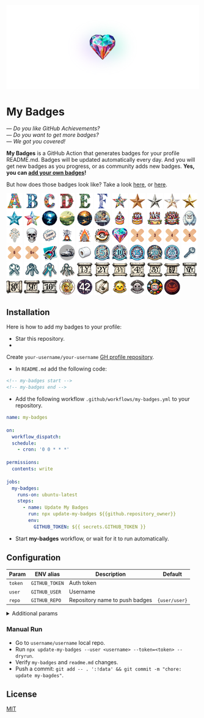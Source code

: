 <a href="https://github.com/my-badges/my-badges"><img src=".github/my-badges.png" alt="My Badges"></a>

# My Badges

— _Do you like GitHub Achievements?_  
— _Do you want to get more badges?_  
— _We got you covered!_

**My Badges** is a GitHub Action that generates badges for your profile README.md.
Badges will be updated automatically every day. And you will get new badges as you progress, or
as community adds new badges. **Yes, you can [add your own badges](CONTRIBUTING.md)!**

But how does those badges look like? Take a look [here](https://github.com/antonmedv),
or [here](https://github.com/antongolub).

<p>
<img src="src/all-badges/abc-commit/a-commit.png" alt="a-commit" width="42">
<img src="src/all-badges/abc-commit/ab-commit.png" alt="ab-commit" width="42">
<img src="src/all-badges/abc-commit/abc-commit.png" alt="abc-commit" width="42">
<img src="src/all-badges/abc-commit/abcd-commit.png" alt="abcd-commit" width="42">
<img src="src/all-badges/abc-commit/abcde-commit.png" alt="abcde-commit" width="42">
<img src="src/all-badges/abc-commit/abcdef-commit.png" alt="abcdef-commit" width="42">
<img src="src/all-badges/stars/stars-100.png" alt="stars-100" width="42">
<img src="src/all-badges/stars/stars-500.png" alt="stars-500" width="42">
<img src="src/all-badges/stars/stars-1000.png" alt="stars-1000" width="42">
<img src="src/all-badges/stars/stars-2000.png" alt="stars-2000" width="42">
<img src="src/all-badges/stars/stars-5000.png" alt="stars-5000" width="42">
<img src="src/all-badges/stars/stars-10000.png" alt="stars-10000" width="42">
<img src="src/all-badges/stars/stars-20000.png" alt="stars-20000" width="42">
<img src="src/all-badges/time-of-commit/midnight-commits.png" alt="midnight-commits" width="42">
<img src="src/all-badges/time-of-commit/morning-commits.png" alt="morning-commits" width="42">
<img src="src/all-badges/time-of-commit/evening-commits.png" alt="evening-commits" width="42">
<img src="src/all-badges/time-of-commit/sleepy-coder.png" alt="sleepy-coder" width="42">
<img src="src/all-badges/github-anniversary/github-anniversary-5.png" alt="github-anniversary-5" width="42">
<img src="src/all-badges/github-anniversary/github-anniversary-10.png" alt="github-anniversary-10" width="42">
<img src="src/all-badges/github-anniversary/github-anniversary-15.png" alt="github-anniversary-15" width="42">
<img src="src/all-badges/github-anniversary/github-anniversary-20.png" alt="github-anniversary-20" width="42">
<img src="src/all-badges/yeti/yeti.png" alt="yeti" width="42">
<img src="src/all-badges/star-gazer/star-gazer.png" alt="star-gazer" width="42">
<img src="src/all-badges/dead-commit/dead-commit.png" alt="dead-commit" width="42">
<img src="src/all-badges/bad-words/bad-words.png" alt="bad-words" width="42">
<img src="src/all-badges/mass-delete-commit/mass-delete-commit.png" alt="mass-delete-commit" width="42">
<img src="src/all-badges/mass-delete-commit/mass-delete-commit-10k.png" alt="mass-delete-commit-10k" width="42">
<img src="src/all-badges/revert-revert-commit/revert-revert-commit.png" alt="revert-revert-commit" width="42">
<img src="src/all-badges/my-badges-contributor/my-badges-contributor.png" alt="my-badges-contributor" width="42">
<img src="src/all-badges/fix-commit/fix-2.png" alt="fix-2" width="42">
<img src="src/all-badges/fix-commit/fix-3.png" alt="fix-3" width="42">
<img src="src/all-badges/fix-commit/fix-4.png" alt="fix-4" width="42">
<img src="src/all-badges/fix-commit/fix-5.png" alt="fix-5" width="42">
<img src="src/all-badges/fix-commit/fix-6.png" alt="fix-6" width="42">
<img src="src/all-badges/fix-commit/fix-6+.png" alt="fix-6+" width="42">
<img src="src/all-badges/chore-commit/chore-commit.png" alt="chore-commit" width="42">
<img src="src/all-badges/delorean/delorean.png" alt="delorean" width="42">
<img src="src/all-badges/covid-19/covid-19.png" alt="covid-19" width="42">
<img src="src/all-badges/pr-collaboration/pr-collaboration-5.png" alt="pr-collaboration-5" width="42">
<img src="src/all-badges/pr-collaboration/pr-collaboration-10.png" alt="pr-collaboration-10" width="42">
<img src="src/all-badges/pr-collaboration/pr-collaboration-15.png" alt="pr-collaboration-15" width="42">
<img src="src/all-badges/pr-collaboration/pr-collaboration-20.png" alt="pr-collaboration-20" width="42">
<img src="src/all-badges/pr-collaboration/pr-collaboration-25.png" alt="pr-collaboration-25" width="42">
<img src="src/all-badges/public-keys/public-keys-1.png" alt="public-keys-1" width="42">
<img src="src/all-badges/public-keys/public-keys-2.png" alt="public-keys-2" width="42">
<img src="src/all-badges/public-keys/public-keys-3.png" alt="public-keys-3" width="42">
<img src="src/all-badges/public-keys/public-keys-4.png" alt="public-keys-4" width="42">
<img src="src/all-badges/public-keys/public-keys-5.png" alt="public-keys-5" width="42">
<img src="src/all-badges/old-issue/old-issue-1.png" alt="old-issue-1" width="42">
<img src="src/all-badges/old-issue/old-issue-2.png" alt="old-issue-2" width="42">
<img src="src/all-badges/old-issue/old-issue-3.png" alt="old-issue-3" width="42">
<img src="src/all-badges/old-issue/old-issue-4.png" alt="old-issue-4" width="42">
<img src="src/all-badges/old-issue/old-issue-5.png" alt="old-issue-5" width="42">
<img src="src/all-badges/old-issue/old-issue-6.png" alt="old-issue-6" width="42">
<img src="src/all-badges/old-issue/old-issue-7.png" alt="old-issue-7" width="42">
<img src="src/all-badges/old-issue/old-issue-8.png" alt="old-issue-8" width="42">
<img src="src/all-badges/old-issue/old-issue-9.png" alt="old-issue-9" width="42">
<img src="src/all-badges/old-issue/old-issue-10.png" alt="old-issue-10" width="42">
<img src="src/all-badges/this-is-fine/this-is-fine.png" alt="this-is-fine" width="42">
<img src="src/all-badges/the-ultimate-question/the-ultimate-question.png" alt="the-ultimate-question" width="42">
<img src="src/all-badges/favorite-word/favorite-word.png" alt="favorite-word" width="42">
<img src="src/all-badges/polite-coder/polite-coder.png" alt="polite-coder" width="42">
<img src="src/all-badges/polite-coder/rebel-coder.png" alt="rebel-coder" width="42">
<img src="src/all-badges/emoji-only-commit/emoji-only-commit.png" alt="emoji-only-commit" width="42">
<img src="src/all-badges/spooky-commit/spooky-commit.png" alt="spooky-commit" width="42">
</p>

## Installation

Here is how to add my badges to your profile:

- Star this repository.
-

Create `your-username/your-username` [GH profile repository](https://docs.github.com/en/account-and-profile/setting-up-and-managing-your-github-profile/customizing-your-profile/managing-your-profile-readme).

- In `README.md` add the following code:

```html
<!-- my-badges start -->
<!-- my-badges end -->
```

- Add the following workflow `.github/workflows/my-badges.yml` to your repository.

```yaml
name: my-badges

on:
  workflow_dispatch:
  schedule:
    - cron: '0 0 * * *'

permissions:
  contents: write

jobs:
  my-badges:
    runs-on: ubuntu-latest
    steps:
      - name: Update My Badges
        run: npx update-my-badges ${{github.repository_owner}}
        env:
          GITHUB_TOKEN: ${{ secrets.GITHUB_TOKEN }}
```

- Start **my-badges** workflow, or wait for it to run automatically.

## Configuration

| Param   | ENV alias      | Description                    | Default       |
|---------|----------------|--------------------------------|---------------|
| `token` | `GITHUB_TOKEN` | Auth token                     |               |
| `user`  | `GITHUB_USER`  | Username                       |               |
| `repo`  | `GITHUB_REPO`  | Repository name to push badges | `{user/user}` |

<details>
<summary>Additional params</summary>

| Param     | Description                                                                                                                                             | Default |
|-----------|---------------------------------------------------------------------------------------------------------------------------------------------------------|---------|
| `data`    | Path to JSON to generate badges. If empty, required data will be obtained from the GH API                                                               |         |
| `size`    | Badge size for README.md, px                                                                                                                            | 64      |
| `dryrun`  | Generate badges, but skip pushing them to git                                                                                                           |         |
| `pick`    | List of badges to pick. Pass `--pick="a-commit,ab-commit,revert-revert-commit"` to generate only the specified entries. If empty gets all of them       |         |
| `omit`    | List of badges to exclude. For example, if you're too shy to flex your stars: `--omit:stars-100,stars-500,stars-1000` or even shorter `--omit:stars-*`  |         |
| `compact` | Represent the highest tier badges in README.md. For example, If you have both `stars-100` and `stars-500` achievements, only the last one will be shown |         |

</details>

### Manual Run

- Go to `username/username` local repo.
- Run `npx update-my-badges --user <username> --token=<token> --dryrun`.
- Verify `my-badges` and `readme.md` changes.
- Push a commit: `git add -- . ':!data' && git commit -m "chore: update my-bagdes"`.

## License

[MIT](LICENSE)
